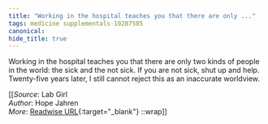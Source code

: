 ```yaml
---
title: "Working in the hospital teaches you that there are only ..."
tags: medicine supplementals-10287585
canonical: 
hide_title: true
---
```


Working in the hospital teaches you that there are only two kinds of people in the world: the sick and the not sick. If you are not sick, shut up and help. Twenty-five years later, I still cannot reject this as an inaccurate worldview.


[[_Source_: Lab Girl<br>
_Author_: Hope Jahren<br>
_More_: [Readwise URL](https://readwise.io/open/209716643){:target="_blank"}
::wrap]]